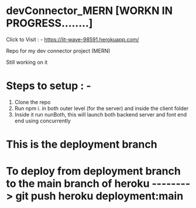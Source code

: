 # devConnector_MERN [WORKN IN PROGRESS........]

Click to Visit : - https://lit-wave-98591.herokuapp.com/

Repo for my dev connector project (MERN)

Still working on it


# Steps to setup : -

1. Clone the repo
2. Run npm i. in both outer level (for the server) and inside the client folder
3. Inside it run nunBoth, this will launch both backend server and font end end using concurrently


# This is the deployment branch


# To deploy from deployment branch to the main branch of heroku -------->  git push heroku deployment:main